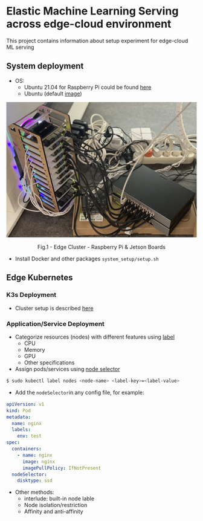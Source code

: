 # Elastic Machine Learning Serving across edge-cloud environment

This project contains information about setup experiment for edge-cloud ML serving

## System deployment

- OS:
  - Ubuntu 21.04 for Raspberry Pi could be found [here](https://ubuntu.com/download/raspberry-pi/thank-you?version=21.04&architecture=server-arm64+raspi)
  - Ubuntu (default [image](https://developer.nvidia.com/jetson-nano-sd-card-image))

<p align = "center">
<img src = "../img/k3s_edge.jpg">
</p>
<p align = "center">
Fig.1 - Edge Cluster - Raspberry Pi & Jetson Boards
</p>

- Install Docker and other packages `system_setup/setup.sh`

## Edge Kubernetes

### K3s Deployment

- Cluster setup is described [here](https://version.aalto.fi/gitlab/aaltosea/edge-ai-testbeds/-/tree/master/Rasp-k3s)

### Application/Service Deployment

- Categorize resources (nodes) with different features using [label](https://kubernetes.io/docs/concepts/overview/working-with-objects/labels/)
  - CPU
  - Memory
  - GPU
  - Other specifications
- Assign pods/services using [node selector](https://kubernetes.io/docs/concepts/scheduling-eviction/assign-pod-node/)

```sh
$ sudo kubectl label nodes <node-name> <label-key>=<label-value>
```

- Add the `nodeSelector`in any config file, for example:

```yaml
apiVersion: v1
kind: Pod
metadata:
  name: nginx
  labels:
    env: test
spec:
  containers:
    - name: nginx
      image: nginx
      imagePullPolicy: IfNotPresent
  nodeSelector:
    disktype: ssd
```

- Other methods:
  - interlude: built-in node lable
  - Node isolation/restriction
  - Affinity and anti-affinity
